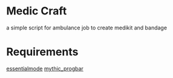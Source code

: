# Medic Craft
a simple script for ambulance job to create medikit and bandage


# Requirements
[essentialmode](https://github.com/kanersps/essentialmode)
[mythic_progbar](https://github.com/TaemuruTempest/mythic_progbar/)